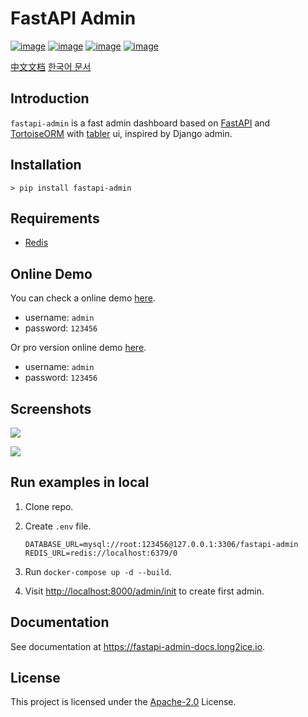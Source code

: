 # FastAPI Admin

[![image](https://img.shields.io/pypi/v/fastapi-admin.svg?style=flat)](https://pypi.python.org/pypi/fastapi-admin)
[![image](https://img.shields.io/github/license/fastapi-admin/fastapi-admin)](https://github.com/fastapi-admin/fastapi-admin)
[![image](https://github.com/fastapi-admin/fastapi-admin/workflows/deploy/badge.svg)](https://github.com/fastapi-admin/fastapi-admin/actions?query=workflow:deploy)
[![image](https://github.com/fastapi-admin/fastapi-admin/workflows/pypi/badge.svg)](https://github.com/fastapi-admin/fastapi-admin/actions?query=workflow:pypi)

[中文文档](./README-zh.md)
[한국어 문서](./README-ko.md)

## Introduction

`fastapi-admin` is a fast admin dashboard based on [FastAPI](https://github.com/tiangolo/fastapi)
and [TortoiseORM](https://github.com/tortoise/tortoise-orm/) with [tabler](https://github.com/tabler/tabler) ui,
inspired by Django admin.

## Installation

```shell
> pip install fastapi-admin
```

## Requirements

- [Redis](https://redis.io)

## Online Demo

You can check a online demo [here](https://fastapi-admin.long2ice.io/admin/login).

- username: `admin`
- password: `123456`

Or pro version online demo [here](https://fastapi-admin-pro.long2ice.io/admin/login).

- username: `admin`
- password: `123456`

## Screenshots

![](https://raw.githubusercontent.com/fastapi-admin/fastapi-admin/dev/images/login.png)

![](https://raw.githubusercontent.com/fastapi-admin/fastapi-admin/dev/images/dashboard.png)

## Run examples in local

1. Clone repo.
2. Create `.env` file.

   ```dotenv
   DATABASE_URL=mysql://root:123456@127.0.0.1:3306/fastapi-admin
   REDIS_URL=redis://localhost:6379/0
   ```

3. Run `docker-compose up -d --build`.
4. Visit <http://localhost:8000/admin/init> to create first admin.

## Documentation

See documentation at <https://fastapi-admin-docs.long2ice.io>.

## License

This project is licensed under the
[Apache-2.0](https://github.com/fastapi-admin/fastapi-admin/blob/master/LICENSE)
License.
